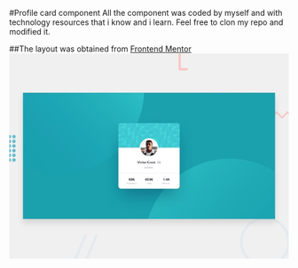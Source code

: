 
#Profile card component
All the component was coded by myself and with technology resources that i know and i learn. Feel free to clon my repo and modified it.

##The layout was obtained from [Frontend Mentor](https://www.frontendmentor.io)
![Design preview for the Profile card component coding challenge](./design/desktop-preview.jpg)



